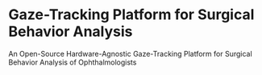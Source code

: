 # Gaze-Tracking Platform for Surgical Behavior Analysis
 An Open-Source Hardware-Agnostic Gaze-Tracking Platform for Surgical Behavior Analysis of Ophthalmologists
